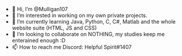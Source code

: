 - 👋 Hi, I’m @Mulligan107
- 👀 I’m interested in working on my own private projects.
- 🌱 I’m currently learning Java, Python, C, C#, Matlab and the whole website suite (HTML, JS and CSS)
- 💞️ I’m looking to collaborate on NOTHING, my studies keep me enterained enough :D
- 📫 How to reach me Discord: Helpful Spirit#1407

<!---
Mulligan107/Mulligan107 is a ✨ special ✨ repository because its `README.md` (this file) appears on your GitHub profile.
You can click the Preview link to take a look at your changes.
--->
